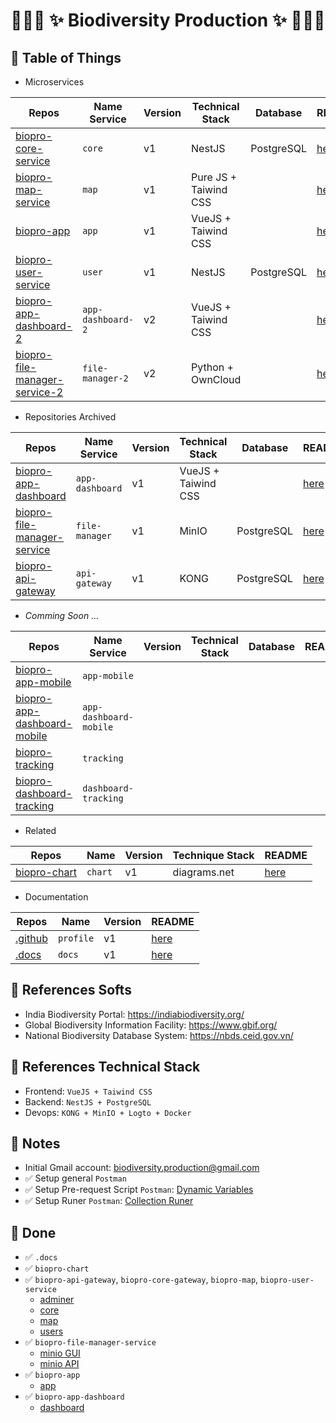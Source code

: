 # <p align="center">:tada::tada::tada: ✨ Biodiversity Production ✨ :tada::tada::tada:</p>

## :newspaper: Table of Things

+ Microservices

Repos | Name Service | Version | Technical Stack | Database | README | Notes
-----|-----|-----|-----|-----|-----|-----
[biopro-core-service](https://github.com/biodiversity-production/biopro-core-service) | `core` | v1 | NestJS | PostgreSQL | [here](https://github.com/biodiversity-production/biopro-core-service/blob/main/README.md) |
[biopro-map-service](https://github.com/biodiversity-production/biopro-map-service) | `map` | v1 | Pure JS + Taiwind CSS | | [here](https://github.com/biodiversity-production/biopro-map-service/blob/main/README.md) |
[biopro-app](https://github.com/biodiversity-production/biopro-app) | `app` | v1 | VueJS + Taiwind CSS | | [here](https://github.com/biodiversity-production/biopro-app/blob/main/README.md) | 
[biopro-user-service](https://github.com/biodiversity-production/biopro-user-service) | `user` | v1 | NestJS | PostgreSQL | [here](https://github.com/biodiversity-production/biopro-user-service/blob/main/README.md) |
[biopro-app-dashboard-2](https://github.com/biodiversity-production/biopro-app-dashboard-2) | `app-dashboard-2` | v2 | VueJS + Taiwind CSS | | [here](https://github.com/biodiversity-production/biopro-app-dashboard-2/blob/main/README.md) |
[biopro-file-manager-service-2](https://github.com/biodiversity-production/biopro-file-manager-service-2) | `file-manager-2` | v2 | Python + OwnCloud | | [here](https://github.com/biodiversity-production/biopro-file-manager-service-2/blob/main/README.md) |

+ Repositories Archived

Repos | Name Service | Version | Technical Stack | Database | README
-----|-----|-----|-----|-----|-----
[biopro-app-dashboard](https://github.com/biodiversity-production/biopro-app-dashboard) | `app-dashboard` | v1 | VueJS + Taiwind CSS | | [here](https://github.com/biodiversity-production/biopro-app-dashboard/blob/main/README.md)
[biopro-file-manager-service](https://github.com/biodiversity-production/biopro-file-manager-service)  | `file-manager` | v1 | MinIO | PostgreSQL | [here](https://github.com/biodiversity-production/biopro-file-manager-service/blob/main/README.md)
[biopro-api-gateway](https://github.com/biodiversity-production/biopro-api-gateway) | `api-gateway` | v1 | KONG | PostgreSQL | [here](https://github.com/biodiversity-production/biopro-api-gateway/blob/main/README.md)

+ *Comming Soon ...*

Repos | Name Service | Version | Technical Stack | Database | README | Notes
-----|-----|-----|-----|-----|-----|-----
[biopro-app-mobile]() | `app-mobile` | | | | |
[biopro-app-dashboard-mobile]() | `app-dashboard-mobile` | | | | |
[biopro-tracking]() | `tracking` | | | | |
[biopro-dashboard-tracking]() | `dashboard-tracking` | | | | |

+ Related

Repos | Name | Version | Technique Stack | README
-----|-----|-----|-----|-----
[biopro-chart](https://github.com/biodiversity-production/biopro-chart) | `chart` | v1 | diagrams.net | [here](https://github.com/biodiversity-production/biopro-chart/blob/main/README.md)

+ Documentation

Repos | Name | Version | README
-----|-----|-----|-----
[.github](https://github.com/biodiversity-production/.github) | `profile` | v1 | [here](https://github.com/biodiversity-production/.github/blob/main/profile/README.md)
[.docs](https://github.com/biodiversity-production/.docs) | `docs` | v1 |  [here](https://github.com/biodiversity-production/.docs/blob/main/README.md) 

## :bookmark_tabs: References Softs

+ India Biodiversity Portal: https://indiabiodiversity.org/
+ Global Biodiversity Information Facility: https://www.gbif.org/
+ National Biodiversity Database System: https://nbds.ceid.gov.vn/

## :bookmark_tabs: References Technical Stack

+ Frontend: `VueJS + Taiwind CSS`
+ Backend: `NestJS + PostgreSQL`
+ Devops: `KONG + MinIO + Logto + Docker`

## :memo: Notes

+ Initial Gmail account: biodiversity.production@gmail.com
+ ✅ Setup general `Postman`
+ ✅ Setup Pre-request Script `Postman`: [Dynamic Variables](https://learning.postman.com/docs/writing-scripts/script-references/variables-list/)
+ ✅ Setup Runer `Postman`: [Collection Runer](https://learning.postman.com/docs/running-collections/intro-to-collection-runs/)

## :rocket: Done
+ ✅ `.docs`
+ ✅ `biopro-chart`
+ ✅ `biopro-api-gateway`, `biopro-core-gateway`, `biopro-map`, `biopro-user-service`
    + [adminer](http://kong2_sinhthainambo.girs.vn)
    + [core](http://sinhthainambo.girs.vn:3011/)
    + [map](http://sinhthainambo.girs.vn:3015/)
    + [users](http://sinhthainambo.girs.vn:3012/)
+ ✅ `biopro-file-manager-service`
    + [minio GUI](https://minio81_sinhthainambo.girs.vn)
    + [minio API](https://minio80_sinhthainambo.girs.vn)
+ ✅ `biopro-app`
    + [app](http://muicamau.girs.vn)
+ ✅ `biopro-app-dashboard`
    + [dashboard](http://dash-muicamau.girs.vn)

